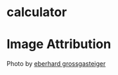 # calculator
 
# Image Attribution 
Photo by [eberhard grossgasteiger](https://www.pexels.com/photo/mountain-at-night-under-a-starry-sky-1624496/)
